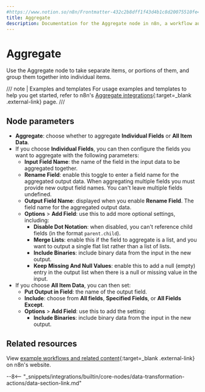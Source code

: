 ```yaml
---
#https://www.notion.so/n8n/Frontmatter-432c2b8dff1f43d4b1c8d20075510fe4
title: Aggregate
description: Documentation for the Aggregate node in n8n, a workflow automation platform. Includes guidance on usage, and links to examples.
---
```


# Aggregate

Use the Aggregate node to take separate items, or portions of them, and group them together into individual items.


///  note  | Examples and templates
For usage examples and templates to help you get started, refer to n8n's [Aggregate integrations](https://n8n.io/integrations/aggregate/){:target=_blank .external-link} page.
///

## Node parameters

* **Aggregate**: choose whether to aggregate **Individual Fields** or **All Item Data**.
* If you choose **Individual Fields**, you can then configure the fields you want to aggregate with the following parameters:
	* **Input Field Name**: the name of the field in the input data to be aggregated together.
	* **Rename Field**: enable this toggle to enter a field name for the aggregated output data. When aggregating multiple fields you must provide new output field names. You can't leave multiple fields undefined.
	* **Output Field Name**: displayed when you enable **Rename Field**. The field name for the aggregated output data.
	* **Options** > **Add Field**: use this to add more optional settings, including:
		* **Disable Dot Notation**: when disabled, you can't reference child fields (in the format `parent.child`).
		* **Merge Lists**: enable this if the field to aggregate is a list, and you want to output a single flat list rather than a list of lists.
		* **Include Binaries**: include binary data from the input in the new output.
		* **Keep Missing And Null Values**: enable this to add a null (empty) entry in the output list when there is a null or missing value in the input.
* If you choose **All Item Data**, you can then set:
	* **Put Output in Field**: the name of the output field.
	* **Include**: choose from **All fields**, **Specified Fields**, or **All Fields Except**.
	* **Options** > **Add Field**: use this to add the setting:
		* **Include Binaries**: include binary data from the input in the new output.

## Related resources

View [example workflows and related content](https://n8n.io/integrations/aggregate/){:target=_blank .external-link} on n8n's website.

--8<-- "_snippets/integrations/builtin/core-nodes/data-transformation-actions/data-section-link.md"

